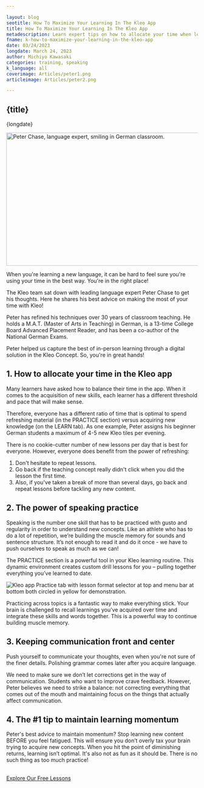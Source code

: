 ```yaml
---

layout: blog
seotitle: How To Maximize Your Learning In The Kleo App
title: How To Maximize Your Learning In The Kleo App
metadescription: Learn expert tips on how to allocate your time when learning a language.
fname: k-how-to-maximize-your-learning-in-the-kleo-app
date: 03/24/2023
longdate: March 24, 2023
author: Michiyo Kawasaki
categories: training, speaking
k_language: all
coverimage: Articles/peter1.png
articleimage: Articles/peter2.png

---
```


<script>
	import Kaudio from '$lib/components/audioelement.svelte';
	let WEB_IMG_BASE_URL = `https://ddseu0ssi.mo.cloudinary.net/web/images/`;
	let IMG_CLOUD_RESIZE = `?tx=c_fill,g_auto,h_300,w_550`;
</script>
<article>
	<h1>
		{title}
	</h1>
	<p class="opening-p">{longdate}</p>
	<img class="cover-image" src={`${WEB_IMG_BASE_URL}${articleimage}`} width="647px" height="350px" alt='Peter Chase, language expert, smiling in German classroom.'>	
	<p>When you're learning a new language, it can be hard to feel sure you're using your time in the best way. You're in the right place!</p>
	<p><span class="highlighter">The Kleo team sat down with leading language expert Peter Chase to get his thoughts. Here he shares his best advice on making the most of your time with Kleo</span>!</p>
	<p>Peter has refined his techniques over 30 years of classroom teaching. He holds a M.A.T. (Master of Arts in Teaching) in German, is a 13-time College Board Advanced Placement Reader, and has been a co-author of the National German Exams.</p>
	<p>Peter helped us capture the best of in-person learning through a digital solution in the Kleo Concept. So, you're in great hands!</p>
	<div class="hline"></div>
	<h2>1. How to allocate your time in the Kleo app</h2>
	<p>Many learners have asked how to balance their time in the app. When it comes to the acquisition of new skills, each learner has a different threshold and pace that will make sense.</p>
	<p>Therefore, everyone has a different ratio of time that is optimal to spend refreshing material (in the PRACTICE section) versus acquiring new knowledge (on the LEARN tab). <span class="highlighter">As one example, Peter assigns his beginner German students a maximum of 4-5 new Kleo tiles per evening</span>.</p>
	<p>There is no cookie-cutter number of new lessons per day that is best for everyone. However, everyone does benefit from the power of refreshing:</p>
	<ol>
	<li>Don't hesitate to repeat lessons.</li>
	<li>Go back if the teaching concept really didn't click when you did the lesson the first time.</li>
	<li>Also, if you've taken a break of more than several days, go back and repeat lessons before tackling any new content.</li> 
	</ol>
	<div class="hline"></div>
	<h2>2. The power of speaking practice</h2>
	<p><span class="highlighter">Speaking is the number one skill that has to be practiced with gusto and regularity in order to understand new concepts</span>. Like an athlete who has to do a lot of repetition, we’re building the muscle memory for sounds and sentence structure. It’s not enough to read it and do it once - we have to push ourselves to speak as much as we can!</p>
	<p><span class="highlighter">The PRACTICE section is a powerful tool in your Kleo learning routine</span>. This dynamic environment creates custom drill lessons for you – pulling together everything you’ve learned to date.</p>
	<img src={`${WEB_IMG_BASE_URL}Articles/practice_F.png`} class="special_image" alt="Kleo app Practice tab with lesson format selector at top and menu bar at bottom both circled in yellow for demonstration.">
	<br />
	<p>Practicing across topics is a fantastic way to make everything stick. Your brain is challenged to recall learnings you’ve acquired over time and integrate these skills and words together. This is a powerful way to continue building muscle memory.</p>  
	<div class="hline"></div>
	<h2>3. Keeping communication front and center</h2>
	<p>Push yourself to communicate your thoughts, even when you're not sure of the finer details. <span class="highlighter">Polishing grammar comes later after you acquire language</span>.</p>
	<p><span class="highlighter">We need to make sure we don’t let corrections get in the way of communication</span>. Students who want to improve crave feedback. However, Peter believes we need to strike a balance: not correcting everything that comes out of the mouth and maintaining focus on the things that actually affect communication.</p>
	<div class="hline"></div>
	<h2>4. The #1 tip to maintain learning momentum</h2>
	<p><span class="highlighter">Peter's best advice to maintain momentum? Stop learning new content BEFORE you feel fatigued</span>. This will ensure you don’t overly tax your brain trying to acquire new concepts. When you hit the point of diminishing returns, learning isn’t optimal. It's also not as fun as it should be. There is no such thing as too much practice!</p>
		<br>
		<div class="extralink">		
				<a href="/learn?klg=Spanish">
			Explore Our Free Lessons
		</a>
		</div>
<br>
</article>

<style src='./css/blogstyles.css'>

</style>

